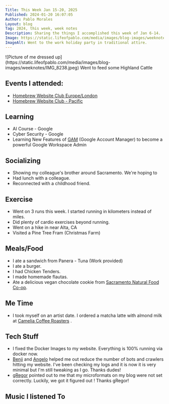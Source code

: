 ```yaml
---
Title: This Week Jan 15-20, 2025
Published: 2024-01-20 16:07:05
Author: Pablo Morales
Layout: blog
Tag: 2024, this week, week notes
Description: Sharing the things I accomplished this week of Jan 6-14.
Image: https://static.lifeofpablo.com/media/images/blog-images/weeknotes/IMG_8222.jpeg
ImageAlt: Went to the work holiday party in traditional attire.
---
```

<div class="measure center br2" markdown="1">
![Picture of me dressed up](https://static.lifeofpablo.com/media/images/blog-images/weeknotes/IMG_8238.jpeg)  
Went to feed some Highland Cattle
</div>
 

## Events I attended: 
* [Homebrew Website Club Europe/London](https://events.indieweb.org/2024/01/homebrew-website-club-europe-london-ST0XdxEGc3u2)
* [Homebrew Website Club - Pacific ](https://events.indieweb.org/2024/01/homebrew-website-club-pacific-PD2Yst5xCAbi) 

## Learning
* AI Course - Google
* Cyber Security - Google
* Learning New Features of [GAM](https://github.com/taers232c/GAMADV-XTD3) (Google Account Manager) to become a powerful Google Workspace Admin

## Socializing
* Showing my colleague's brother around Sacramento. We're hoping to  
* Had lunch with a colleague. 
* Reconnected with a childhood friend.

## Exercise
* Went on 3 runs this week. I started running in kilometers instead of miles. 
* Did plenty of cardio exercises beyond running. 
* Went on a hike in near Alta, CA
* Visited a Pine Tree Fram (Christmas Farm)

## Meals/Food
* I ate a sandwich from Panera -  Tuna (Work provided)
* I ate a burger.
* I had Chicken Tenders.
* I made homemade flautas. 
* Ate a delicious vegan chocolate cookie from [Sacramento Natural Food Co-op](https://www.sac.coop/).

## Me Time
* I took myself on an artist date. I ordered a matcha latte with almond milk at [Camelia Coffee Roasters](https://camelliacoffeeroasters.com/) . 

## Tech Stuff
* I fixed the Docker Images to my website. Everything is 100% running via docker now. 
* [Benji](https://www.benji.dog/) and [Angelo](https://ragt.ag/) helped me out reduce the number of bots and crawlers hitting my website. I've been checking my logs and it is now it is very minimal but I'm still tweaking as I go. Thanks dudes! 
* [gRegor](https://gregorlove.com/) pointed out to me that my microformats on my blog were not set correctly. Luckily, we got it figured out ! Thanks gRegor!

## Music I listened To

